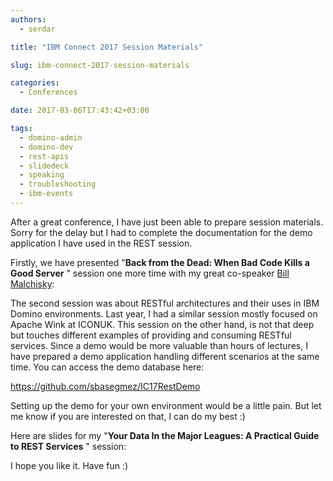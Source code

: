 ```yaml
---
authors:
  - serdar

title: "IBM Connect 2017 Session Materials"

slug: ibm-connect-2017-session-materials

categories:
  - Conferences

date: 2017-03-06T17:43:42+03:00

tags:
  - domino-admin
  - domino-dev
  - rest-apis
  - slidedeck
  - speaking
  - troubleshooting
  - ibm-events
---
```


After a great conference, I have just been able to prepare session materials. Sorry for the delay but I had to complete the documentation for the demo application I have used in the REST session.
<!-- more -->
Firstly, we have presented "**Back from the Dead: When Bad Code Kills a Good Server** " session one more time with my great co-speaker [Bill Malchisky](http://www.billmal.com/):

<script async class="speakerdeck-embed" data-id="78671a3566ec4f70859d357a0493ef03" data-ratio="1.77777777777778" src="//speakerdeck.com/assets/embed.js"></script>

The second session was about RESTful architectures and their uses in IBM Domino environments. Last year, I had a similar session mostly focused on Apache Wink at ICONUK. This session on the other hand, is not that deep but touches different examples of providing and consuming RESTful services. Since a demo would be more valuable than hours of lectures, I have prepared a demo application handling different scenarios at the same time. You can access the demo database here:

<https://github.com/sbasegmez/IC17RestDemo>

Setting up the demo for your own environment would be a little pain. But let me know if you are interested on that, I can do my best :)

Here are slides for my "**Your Data In the Major Leagues: A Practical Guide to REST Services** " session:

<script async class="speakerdeck-embed" data-id="45720bef347242e3945d22b84087398a" data-ratio="1.77777777777778" src="//speakerdeck.com/assets/embed.js"></script>

I hope you like it. Have fun :)
